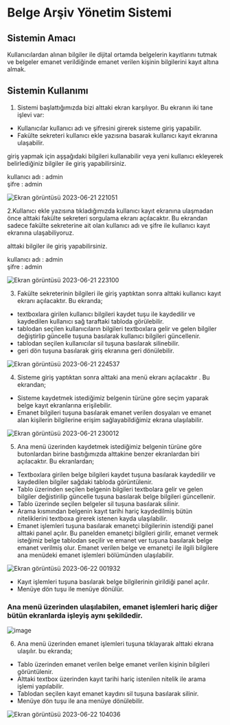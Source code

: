# Belge Arşiv Yönetim Sistemi 

## Sistemin Amacı
Kullanıcılardan alınan bilgiler ile dijital ortamda belgelerin kayıtlarını tutmak ve belgeler emanet verildiğinde emanet verilen kişinin bilgilerini kayıt altına almak.

## Sistemin Kullanımı

1. Sistemi başlattığımızda bizi alttaki ekran karşılıyor. Bu ekranın iki tane işlevi var:
* Kullanıcılar kullanıcı adı ve şifresini girerek sisteme giriş yapabilir.
* Fakülte sekreteri kullanıcı ekle yazısına basarak kullanıcı kayıt ekranına ulaşabilir.
      
giriş yapmak için aşşağıdaki bilgileri kullanabilir veya yeni kullanıcı ekleyerek belirlediğiniz bilgiler ile giriş yapabilirsiniz.
  
kullanıcı adı : admin  
şifre : admin  

![Ekran görüntüsü 2023-06-21 221051](https://github.com/UlasAtas/belgearsivyonetimsistemi2/assets/108738915/45163cc0-59ab-491d-a3a6-4eb63d04d9c5) 
  

2.Kullanıcı ekle yazısına tıkladığımızda kullanıcı kayıt ekranına ulaşmadan önce alttaki fakülte sekreteri sorgulama ekranı açılacaktır. Bu ekrandan sadece fakülte sekreterine ait olan kullanıcı adı ve şifre ile kullanıcı kayıt ekranına ulaşabiliyoruz. 
  
alttaki bilgiler ile giriş yapabilirsiniz.  
  
kullanıcı adı : admin  
şifre : admin

![Ekran görüntüsü 2023-06-21 223100](https://github.com/UlasAtas/belgearsivyonetimsistemi2/assets/108738915/64e35cf8-f49a-415f-a663-353dc1789e2b)  
  

3. Fakülte sekreterinin bilgileri ile giriş yaptıktan sonra alttaki kullanıcı kayıt ekranı açılacaktır. Bu ekranda;
* textboxlara girilen kullanıcı bilgileri kaydet tuşu ile kaydedilir ve kaydedilen kullanıcı sağ taraftaki tabloda görülebilir.
* tablodan seçilen kullanıcıların bilgileri textboxlara gelir ve gelen bilgiler değiştirlip güncelle tuşuna basılarak kullanıcı bilgileri güncellenir.
* tablodan seçilen kullanıcılar sil tuşuna basılarak silinebilir.
* geri dön tuşuna basılarak giriş ekranına geri dönülebilir.


![Ekran görüntüsü 2023-06-21 224537](https://github.com/UlasAtas/belgearsivyonetimsistemi2/assets/108738915/51431434-463f-4e39-b501-7bd9f42e59d2)
  


4. Sisteme giriş yaptıktan sonra alttaki ana menü ekranı açılacaktır . Bu ekrandan;
* Sisteme kaydetmek istediğimiz belgenin türüne göre seçim yaparak belge kayıt ekranlarına erişilebilir.
* Emanet bilgileri tuşuna basılarak emanet verilen dosyaları ve emanet alan kişilerin bilgilerine erişim sağlayabildiğimiz ekrana ulaşılabilir.

![Ekran görüntüsü 2023-06-21 230012](https://github.com/UlasAtas/belgearsivyonetimsistemi2/assets/108738915/d5f9f2ac-bb14-45e0-8e60-1a01a87552f7)

5. Ana menü üzerinden kaydetmek istediğimiz belgenin türüne göre butonlardan birine bastığımızda alttakine benzer ekranlardan biri açılacaktır. Bu ekranlardan;
* Textboxlara girilen belge bilgileri kaydet tuşuna basılarak kaydedilir ve kaydedilen bilgiler sağdaki tabloda görüntülenir. 
* Tablo üzerinden seçilen belgenin bilgileri textbolara gelir ve gelen bilgiler değistirilip güncelle tuşuna basılarak belge bilgileri güncellenir.
* Tablo üzerinde seçilen belgeler sil tuşuna basılarak silinir.
* Arama kısmından belgenin kayıt tarihi hariç kaydedilmiş bütün niteliklerini textboxa girerek istenen kayda ulaşılabilir.
* Emanet işlemleri tuşuna basılarak emanetçi bilgilerinin istendiği panel alttaki panel açılır. Bu panelden emanetçi bilgileri girilir, emanet vermek isteğimiz belge tablodan seçilir ve emanet ver tuşuna basılarak belge emanet verilmiş olur. Emanet verilen belge ve emanetçi ile ilgili bilgilere ana menüdeki emanet işlemleri bölümünden ulaşılabilir.
  
![Ekran görüntüsü 2023-06-22 001932](https://github.com/UlasAtas/belgearsivyonetimsistemi2/assets/108738915/dfedb42d-e13d-4e7d-91c9-690b3f8ed385)
* Kayıt işlemleri tuşuna basılarak belge bilgilerinin girildiği panel açılır.
* Menüye dön tuşu ile menüye dönülür.

### Ana menü üzerinden ulaşılabilen, emanet işlemleri hariç diğer bütün ekranlarda işleyiş aynı şekildedir. 
![image](https://github.com/UlasAtas/belgearsivyonetimsistemi2/assets/108738915/dded903e-fc45-4a73-9acd-1e83ef47ec46)

6. Ana menü üzerinden emanet işlemleri tuşuna tıklayarak alttaki ekrana ulaşılır. bu ekranda;
* Tablo üzerinden emanet verilen belge emanet verilen kişinin bilgileri görüntülenir.
* Alttaki textbox üzerinden kayıt tarihi hariç istenilen nitelik ile arama işlemi yapılabilir.
* Tablodan seçilen kayıt emanet kaydını sil tuşuna basılarak silinir.
* Menüye dön tuşu ile ana menüye dönülebilir. 
  
![Ekran görüntüsü 2023-06-22 104036](https://github.com/UlasAtas/belgearsivyonetimsistemi2/assets/108738915/00f16fc4-0b13-4df3-a294-dc285070df0c)







